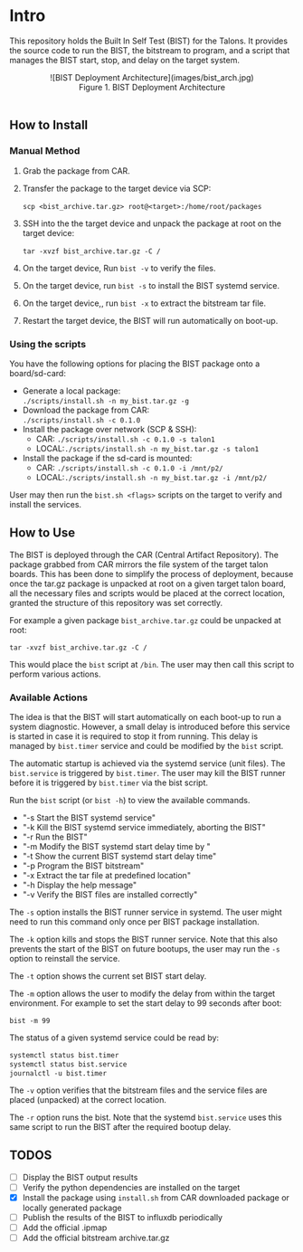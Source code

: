 # Intro

This repository holds the Built In Self Test (BIST) for the Talons. It provides the source code to run the BIST, the bitstream to program, and a script that manages the BIST start, stop, and delay on the target system.

<div align="center">
![BIST Deployment Architecture](images/bist_arch.jpg)<br>
Figure 1. BIST Deployment Architecture</div><br>

## How to Install
### Manual Method
1. Grab the package from CAR.
2. Transfer the package to the target device via SCP: 
   
    ```scp <bist_archive.tar.gz> root@<target>:/home/root/packages```

3. SSH into the the target device and unpack the package at root on the target device: 

    ```tar -xvzf bist_archive.tar.gz -C /```

4. On the target device, Run `bist -v` to verify the files.
5. On the target device, run `bist -s` to install the BIST systemd service.
6. On the target device,, run `bist -x` to extract the bitstream tar file.
7. Restart the target device, the BIST will run automatically on boot-up.
   
### Using the scripts
You have the following options for placing the BIST package onto a board/sd-card:
- Generate a local package:<br>
    `./scripts/install.sh -n my_bist.tar.gz -g`
- Download the package from CAR:<br>
    `./scripts/install.sh -c 0.1.0`
- Install the package over network (SCP & SSH):<br>
    - CAR:  `./scripts/install.sh -c 0.1.0 -s talon1`
    - LOCAL:`./scripts/install.sh -n my_bist.tar.gz -s talon1`
- Install the package if the sd-card is mounted:<br>
    - CAR:  `./scripts/install.sh -c 0.1.0 -i /mnt/p2/`
    - LOCAL:`./scripts/install.sh -n my_bist.tar.gz -i /mnt/p2/`

User may then run the `bist.sh <flags>` scripts on the target to verify and install the services. 
## How to Use

The BIST is deployed through the CAR (Central Artifact Repository). The package grabbed from CAR mirrors the file system of the target talon boards. This has been done to simplify the process of deployment, because once the tar.gz package is unpacked at root on a given target talon board, all the necessary files and scripts would be placed at the correct location, granted the structure of this repository was set correctly.

For example a given package `bist_archive.tar.gz` could be unpacked at root:
```
tar -xvzf bist_archive.tar.gz -C /
```

This would place the `bist` script at `/bin`. The user may then call this script to perform various actions.

### Available Actions

The idea is that the BIST will start automatically on each boot-up to run a system diagnostic. However, a small delay is introduced before this service is started in case it is required to stop it from running. This delay is managed by `bist.timer` service and could be modified by the `bist` script.

The automatic startup is achieved via the systemd service (unit files). The `bist.service` is triggered by `bist.timer`. The user may kill the BIST runner before it is triggered by `bist.timer` via the bist script.

Run the `bist` script (or `bist -h`) to view the available commands.

- "-s             Start the BIST systemd service"
- "-k             Kill the BIST systemd service immediately, aborting the BIST"
- "-r             Run the BIST"
- "-m <time>      Modify the BIST systemd start delay time by <time>"
- "-t             Show the current BIST systemd start delay time"
- "-p             Program the BIST bitstream"
- "-x             Extract the tar file at predefined location"
- "-h             Display the help message"
- "-v             Verify the BIST files are installed correctly"

The `-s` option installs the BIST runner service in systemd. The user might need to run this command only once per BIST package installation.

The `-k` option kills and stops the BIST runner service. Note that this also prevents the start of the BIST on future bootups, the user may run the `-s` option to reinstall the service.

The `-t` option shows the current set BIST start delay.

The `-m` option allows the user to modify the delay from within the target environment.
For example to set the start delay to 99 seconds after boot:
```
bist -m 99
```

The status of a given systemd service could be read by:
```
systemctl status bist.timer
systemctl status bist.service
journalctl -u bist.timer
```

The `-v` option verifies that the bitstream files and the service files are placed (unpacked) at the correct location.

The `-r` option runs the bist. Note that the systemd `bist.service` uses this same script to run the BIST after the required bootup delay.

## TODOS
- [ ] Display the BIST output results
- [ ] Verify the python dependencies are installed on the target
- [x] Install the package using `install.sh` from CAR downloaded package or locally generated package
- [ ] Publish the results of the BIST to influxdb periodically
- [ ] Add the official .ipmap
- [ ] Add the official bitstream archive.tar.gz
